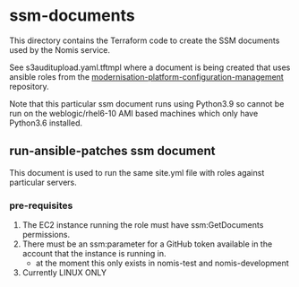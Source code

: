 # ssm-documents

This directory contains the Terraform code to create the SSM documents used by the Nomis service.

See s3auditupload.yaml.tftmpl where a document is being created that uses ansible roles from the [modernisation-platform-configuration-management](https://github.com/ministryofjustice/modernisation-platform-configuration-management) repository.

Note that this particular ssm document runs using Python3.9 so cannot be run on the weblogic/rhel6-10 AMI based machines which only have Python3.6 installed.

## run-ansible-patches ssm document

This document is used to run the same site.yml file with roles against particular servers.

### pre-requisites

1. The EC2 instance running the role must have ssm:GetDocuments permissions.
2. There must be an ssm:parameter for a GitHub token available in the account that the instance is running in.
    - at the moment this only exists in nomis-test and nomis-development
3. Currently LINUX ONLY
